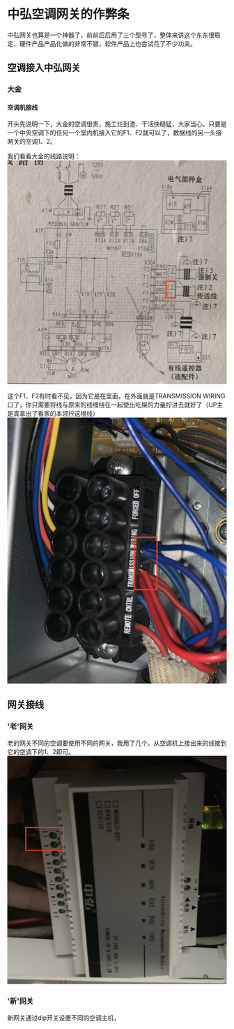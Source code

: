 # 中弘空调网关的作弊条

中弘网关也算是一个神器了，前前后后用了三个型号了，整体来讲这个东东很稳定，硬件产品产品化做的非常不错，软件产品上也尝试花了不少功夫。

## 空调接入中弘网关


### 大金

#### 空调机接线

开头先说明一下，大金的空调很贵，施工烂到渣、干活快糙猛，大家当心。只要是一个中央空调下的任何一个室内机接入它的F1、F2就可以了，数据线的另一头接网关的空调1、2。

我们看看大金的线路说明：
![大金的线路说明](./img/daking1.png)

这个F1、F2有时看不见，因为它是在里面，在外面就是TRANSMISSION WIRING口了，你只需要将线与原来的线缠绕在一起使出吃屎的力量拧进去就好了（UP主是真拿出了看家的本领拧这根线）
![大金的接线口](./img/daking2.png)

## 网关接线

### '老'网关

老的网关不同的空调要使用不同的网关，我用了几个。从空调机上接出来的线接到它的空调下的1、2即可。
![老网关接线](./img/zhonghong1.png)

### '新'网关
新网关通过dip开关设置不同的空调主机，
